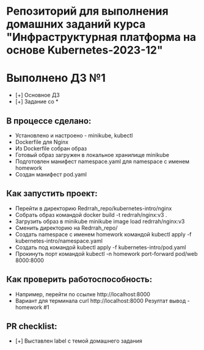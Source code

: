 # Репозиторий для выполнения домашних заданий курса "Инфраструктурная платформа на основе Kubernetes-2023-12" 

# Выполнено ДЗ №1

 - [+] Основное ДЗ
 - [+] Задание со *

## В процессе сделано:
 - Установлено и настроено - minikube, kubectl
 - Dockerfile для  Nginx
 - Из Dockerfile собран образ
 - Готовый образ загружен в локальное хранилище minikube
 - Подготовлен манифест namespace.yaml для namespace с именем homework
 - Создан манифест pod.yaml
## Как запустить проект:
 - Перейти в директорию Redrrah_repo/kubernetes-intro/nginx
 - Собрать образ командой  docker build -t redrrah/nginx:v3 .
 - Загрузить образ в minikube minikube image load redrrah/nginx:v3
 - Сменить директорию на Redrrah_repo/
 - Создать namespace с именем homework командой kubectl apply -f kubernetes-intro/namespace.yaml
 - Создать под командой kubectl apply -f kubernetes-intro/pod.yaml
 - Прокинуть порт командой kubectl -n homework port-forward pod/web 8000:8000

## Как проверить работоспособность:
 - Например, перейти по ссылке http://localhost:8000
 - Вариант для терминала curl http://localhost:8000
 Резултат вывод - homework #1

## PR checklist:
 - [+] Выставлен label с темой домашнего задания